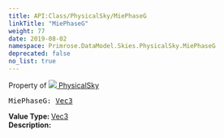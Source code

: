 ```yaml
---
title: API:Class/PhysicalSky/MiePhaseG
linkTitle: "MiePhaseG"
weight: 77
date: 2019-08-02
namespace: Primrose.DataModel.Skies.PhysicalSky.MiePhaseG
deprecated: false
no_list: true
---
```

Property of <a href="/docs/api-reference/Class/PhysicalSky"><img src="/icons/silk/sky.png"/>&nbsp;PhysicalSky</a>
<pre class="method-declaration">
MiePhaseG: <a class="type" href="/docs/api-reference/DataType/Vec3">Vec3</a></pre>
<b>Value Type: </b>
<a class="type" href="/docs/api-reference/DataType/Vec3">Vec3</a>
<br/>
<b>Description: </b>